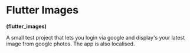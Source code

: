 # Flutter Images

**(flutter_images)**

A small test project that lets you login via google and display's your latest image from google photos. The app is also localised.